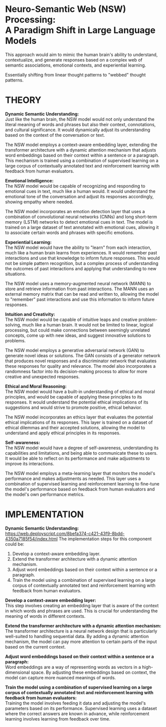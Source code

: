 # Neuro-Semantic Web (NSW) Processing:<br>A Paradigm Shift in Large Language Models
This approach would aim to mimic the human brain's ability to understand, contextualize, and generate responses based on a complex web of semantic associations, emotional          contexts, and experiential learning.<br>

Essentially shifting from linear thought patterns to "webbed" thought patterns.

# THEORY

**Dynamic Semantic Understanding:**<br>
Just like the human brain, the NSW model would not only understand the literal meaning of words and phrases but also their context, connotations, and cultural significance. It     would dynamically adjust its understanding based on the context of the conversation or text.<br>

The NSW model employs a context-aware embedding layer, extending the transformer architecture with a dynamic attention mechanism that adjusts word embeddings based on their context within a sentence or a paragraph. This mechanism is trained using a combination of supervised learning on a large corpus of contextually annotated text and reinforcement learning with feedback from human evaluators.

**Emotional Intelligence:**<br>
The NSW model would be capable of recognizing and responding to emotional cues in text, much like a human would. It would understand the emotional tone of the conversation and     adjust its responses accordingly, showing empathy where needed.<br>

The NSW model incorporates an emotion detection layer that uses a combination of convolutional neural networks (CNNs) and long short-term memory (LSTM) networks to detect emotional cues in text. The model is trained on a large dataset of text annotated with emotional cues, allowing it to associate certain words and phrases with specific emotions.

**Experiential Learning:**<br>
The NSW model would have the ability to "learn" from each interaction, much like a human brain learns from experiences. It would remember past interactions and use that            knowledge to inform future responses. This would not be simple pattern recognition, but a complex process of understanding the outcomes of past interactions and applying that      understanding to new situations.<br>

The NSW model uses a memory-augmented neural network (MANN) to store and retrieve information from past interactions. The MANN uses an external memory matrix that can be read and written to, allowing the model to "remember" past interactions and use this information to inform future responses.

**Intuition and Creativity:**<br>
The NSW model would be capable of intuitive leaps and creative problem-solving, much like a human brain. It would not be limited to linear, logical processing, but could make      connections between seemingly unrelated concepts, come up with new ideas, and suggest innovative solutions to problems.<br>

The NSW model employs a generative adversarial network (GAN) to generate novel ideas or solutions. The GAN consists of a generator network that produces novel responses and a discriminator network that evaluates these responses for quality and relevance. The model also incorporates a randomness factor into its decision-making process to allow for more creative and unexpected responses.

**Ethical and Moral Reasoning:**<br>
The NSW model would have a built-in understanding of ethical and moral principles, and would be capable of applying these principles to its responses. It would understand the      potential ethical implications of its suggestions and would strive to promote positive, ethical behavior.<br>

The NSW model incorporates an ethics layer that evaluates the potential ethical implications of its responses. This layer is trained on a dataset of ethical dilemmas and their accepted solutions, allowing the model to understand and apply ethical principles in its responses.

**Self-awareness:**<br>
The NSW model would have a degree of self-awareness, understanding its capabilities and limitations, and being able to communicate these to users. It would be able to reflect on   its performance and make adjustments to improve its interactions.<br>

The NSW model employs a meta-learning layer that monitors the model's performance and makes adjustments as needed. This layer uses a combination of supervised learning and reinforcement learning to fine-tune the model's performance based on feedback from human evaluators and the model's own performance metrics.

# IMPLEMENTATION

**Dynamic Semantic Understanding:**<br>
https://web.deployscript.com/8befa374-c421-43f9-8bdd-4350a7185f54/index.html
The implementation steps for this component could be:

1. Develop a context-aware embedding layer.
2. Extend the transformer architecture with a dynamic attention mechanism.
3. Adjust word embeddings based on their context within a sentence or a paragraph.
4. Train the model using a combination of supervised learning on a large corpus of contextually annotated text and reinforcement learning with feedback from human evaluators.

**Develop a context-aware embedding layer:**<br>
This step involves creating an embedding layer that is aware of the context in which words and phrases are used. This is crucial for understanding the meaning of words in different contexts.

**Extend the transformer architecture with a dynamic attention mechanism:**<br>
The transformer architecture is a neural network design that is particularly well-suited to handling sequential data. By adding a dynamic attention mechanism, the model can pay more attention to certain parts of the input based on the current context.

**Adjust word embeddings based on their context within a sentence or a paragraph:**<br>
Word embeddings are a way of representing words as vectors in a high-dimensional space. By adjusting these embeddings based on context, the model can capture more nuanced meanings of words.

**Train the model using a combination of supervised learning on a large corpus of contextually annotated text and reinforcement learning with feedback from human evaluators:**<br> Training the model involves feeding it data and adjusting the model's parameters based on its performance. Supervised learning uses a dataset where the correct answers are known in advance, while reinforcement learning involves learning from feedback over time.
